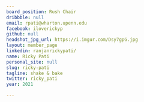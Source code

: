 ```yaml
---
board_position: Rush Chair
dribbble: null
email: rpati@wharton.upenn.edu
facebook: iloverickyp
github: null
headshot_jpg_url: https://i.imgur.com/Dsy7gpG.jpg
layout: member_page
linkedin: ranjanrickypati/
name: Ricky Pati
personal_site: null
slug: ricky-pati
tagline: shake & bake
twitter: ricky_pati
year: 2021

---
```

